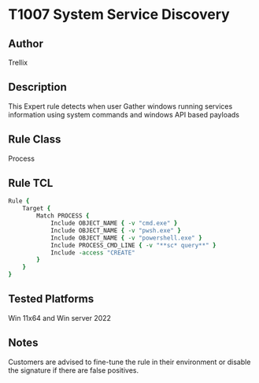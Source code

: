 # T1007 System Service Discovery

## Author
Trellix

## Description
This Expert rule detects when user Gather windows running services information using system commands and windows API based payloads

## Rule Class 
Process

## Rule TCL
```tcl
Rule {
    Target {
        Match PROCESS {
            Include OBJECT_NAME { -v "cmd.exe" }
            Include OBJECT_NAME { -v "pwsh.exe" }
            Include OBJECT_NAME { -v "powershell.exe" }
            Include PROCESS_CMD_LINE { -v "**sc* query**" }
            Include -access "CREATE"
        }
    }
}
```

## Tested Platforms
Win 11x64 and Win server 2022

## Notes
Customers are advised to fine-tune the rule in their environment or disable the signature if there are false positives.
